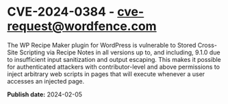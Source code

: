 # CVE-2024-0384 - cve-request@wordfence.com

The WP Recipe Maker plugin for WordPress is vulnerable to Stored Cross-Site Scripting via Recipe Notes in all versions up to, and including, 9.1.0 due to insufficient input sanitization and output escaping. This makes it possible for authenticated attackers with contributor-level and above permissions to inject arbitrary web scripts in pages that will execute whenever a user accesses an injected page.

**Publish date:** 2024-02-05
